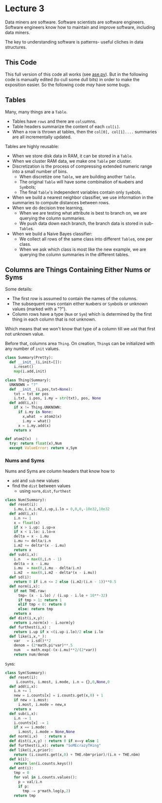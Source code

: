 
# Lecture 3

Data miners are software. Software scientists are software
engineers. Software engineers know how to maintain and
improve software, including data miners.

The key to understanding software is patterns-
useful cliches in data structures.

## This Code

This full version of this code all works (see
[ase.py](https://github.com/txt/ase16/blob/master/src/ase.py)). But
in the following code is manually edited (to cull some dull bits)
in order to make the exposition easier.  So the following code
_may_ have some bugs. 

## Tables

Many, many things are a `Table`.

- Tables have `rows` and there are `cols`umns.
- Table headers summarize the content of each `col[i]`.
- When a row is thrown at tables, then the `col[0], col[1]....`
  summaries are all incrementally updated.

Tables are highly reusable:

- When we store disk data in RAM, it can be stored in a `Table`.
- When we cluster RAM data, we make one `Table` per cluster.
- Discretization is the process of compressing extended numeric range into a small number of bins.
    - When discretize one `Table`, we are building another `Table`.
    - The original `Table` will have some combination of `Num`bers and `Sym`bols;
    - The final `Table`'s independent variables contain only `Sym`bols.
- When we build a nearest neighbor classifier, we use information in the
  summaries to compute distances between rows.
- When we do decision tree learning,
    - When we are testing what attribute is best to branch on, we are querying the column summaries.
    - We push data down each branch, the branch data is stored in sub-`Table`s.
- When we build a Naive Bayes classifier:
    - We collect all rows of the same class into different `Table`s, one per class.
    - When we ask which class is most like the new example, we are
      querying the column summaries in the different tables.

## Columns are Things Containing Either Nums or Syms

Some details:

- The first row is assumed to contain the names of the columns.
- The subsequent rows contain either `Num`bers or `Sym`bols or unknown values (marked with a "?").
- Column rows have a type (`Num` or `Sym`) which is determined by the first thing in each column that is not unknown.

Which means that we won't know that type of a column till we `add` that first
not unknown value.

Before that, columns area `Thing`. On creation, `Thing`s can be initialized with
any number of `init` values.

```python
class Summary(Pretty):
  def __init__(i,init=[]):
    i.reset()
    map(i.add,init)

class Thing(Summary):
  UNKNOWN = "?"
  def __init__(i,pos,txt=None):
    txt = txt or pos
    i.txt, i.pos, i.my = str(txt), pos, None
  def add(i,x):
    if x != Thing.UNKNOWN:
      if i.my is None:
        x,what  = atom2(x)
        i.my = what()
      x = i.my.add(x)
    return x

def atom2(x)  :
  try: return float(x),Num
  except ValueError: return x,Sym
```

### Nums and Syms

Nums and Syms are column headers that know how to

- `add` and `sub` new values
- find the `dist` between values
     - using `norm,dist,furthest`

```python
class Num(Summary):
  def reset(i):
    i.mu,i.n,i.m2,i.up,i.lo = 0,0,0,-10e32,10e32
  def add(i,x):
    i.n += 1
    x = float(x)
    if x > i.up: i.up=x
    if x < i.lo: i.lo=x
    delta = x - i.mu
    i.mu += delta/i.n
    i.m2 += delta*(x - i.mu)
    return x 
  def sub(i,x):
    i.n   = max(0,i.n - 1)
    delta = x - i.mu
    i.mu  = max(0,i.mu - delta/i.n)
    i.m2  = max(0,i.m2 - delta*(x - i.mu))
  def sd(i):
    return 0 if i.n <= 2 else (i.m2/(i.n - 1))**0.5
  def norm(i,x):
    if not THE.raw:
      tmp= (x - i.lo) / (i.up - i.lo + 10**-32)
      if tmp > 1: return 1
      elif tmp < 0: return 0
      else: return tmp
    return x
  def dist(i,x,y):
    return i.norm(x) - i.norm(y)
  def furthest(i,x) :
    return i.up if x <(i.up-i.lo)/2 else i.lo
  def like(i,x,*_):
    var   = i.sd()**2
    denom = (2*math.pi*var)**.5
    num   = math.exp(-(x-i.mu)**2/(2*var))
    return num/denom
```

`Sym`s:

```python
class Sym(Summary):
  def reset(i):
     i.counts, i.most, i.mode, i.n = {},0,None,0
  def add(i,x):
    i.n += 1
    new = i.counts[x] = i.counts.get(x,0) + 1
    if new > i.most:
      i.most, i.mode = new,x
    return x
  def sub(i,x):
    i.n -= 1
    i.counts[x] -= 1
    if x == i.mode:
      i.most, i.mode = None,None
  def norm(i,x)   : return x
  def dist(i,x,y) : return 0 if x==y else 1
  def furthest(i,x): return "SoMEcrazyTHing"
  def like(i,x,prior):
    return (i.counts.get(x,0) + THE.nbm*prior)/(i.n + THE.nbm)
  def k(i):
    return len(i.counts.keys())
  def ent(i):
    tmp = 0
    for val in i.counts.values():
      p = val/i.n
      if p:
        tmp -= p*math.log(p,2)
    return tmp
```
